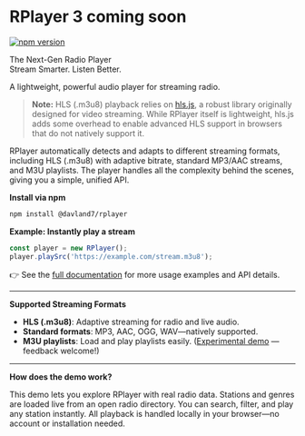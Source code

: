 # RPlayer 3 coming soon

[![npm version](https://img.shields.io/npm/v/@davland7/rplayer?style=flat-square)](https://www.npmjs.com/package/@davland7/rplayer)

The Next-Gen Radio Player  
Stream Smarter. Listen Better.

A lightweight, powerful audio player for streaming radio.

> **Note:** HLS (.m3u8) playback relies on [hls.js](https://github.com/video-dev/hls.js), a robust library originally designed for video streaming. While RPlayer itself is lightweight, hls.js adds some overhead to enable advanced HLS support in browsers that do not natively support it.

RPlayer automatically detects and adapts to different streaming formats, including HLS (.m3u8) with adaptive bitrate, standard MP3/AAC streams, and M3U playlists. The player handles all the complexity behind the scenes, giving you a simple, unified API.

**Install via npm**

```bash
npm install @davland7/rplayer
```

**Example: Instantly play a stream**

```js
const player = new RPlayer();
player.playSrc('https://example.com/stream.m3u8');
```

👉 See the [full documentation](/documentation) for more usage examples and API details.

---

**Supported Streaming Formats**

- **HLS (.m3u8)**: Adaptive streaming for radio and live audio.
- **Standard formats**: MP3, AAC, OGG, WAV—natively supported.
- **M3U playlists**: Load and play playlists easily. ([Experimental demo](/m3u) — feedback welcome!)

---

**How does the demo work?**

This demo lets you explore RPlayer with real radio data. Stations and genres are loaded live from an open radio directory. You can search, filter, and play any station instantly. All playback is handled locally in your browser—no account or installation needed.
